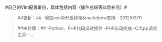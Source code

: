 #自己的Vim配置备份，具体包括内容（插件总结等以后补充）#

>	##更新：##
>	-增加vim中开启终端&markdonw支持 - 2012/03/11
>


>	##未处理：##
>	-Python、PHP代码调试插件
>	-PHP自动完成
>	-C/Cpp调试工具
>	-...
